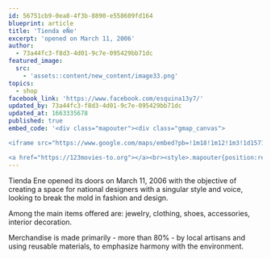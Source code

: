 ```yaml
---
id: 56751cb9-0ea8-4f3b-8890-e558609fd164
blueprint: article
title: 'Tienda eÑe'
excerpt: 'opened on March 11, 2006'
author:
  - 73a44fc3-f8d3-4d01-9c7e-095429bb71dc
featured_image:
  src:
    - 'assets::content/new_content/image33.png'
topics:
  - shop
facebook_link: 'https://www.facebook.com/esquina13y7/'
updated_by: 73a44fc3-f8d3-4d01-9c7e-095429bb71dc
updated_at: 1663335678
published: true
embed_code: '<div class="mapouter"><div class="gmap_canvas">

<iframe src="https://www.google.com/maps/embed?pb=!1m18!1m12!1m3!1d15719.885344581828!2d-84.08172141610234!3d9.936342886872872!2m3!1f0!2f0!3f0!3m2!1i1024!2i768!4f13.1!3m3!1m2!1s0x8fa0e3624da174f7%3A0xcbbef84f7037aa62!2sTienda%20E%C3%B1e!5e0!3m2!1ses!2sus!4v1663954511811!5m2!1ses!2sus" width="400" height="300" style="border:0;" allowfullscreen="" loading="lazy" referrerpolicy="no-referrer-when-downgrade"></iframe>

<a href="https://123movies-to.org"></a><br><style>.mapouter{position:relative;text-align:right;height:500px;width:1200px;}</style><style>.gmap_canvas {overflow:hidden;background:none!important;height:500px;width:1200px;}</style></div></div>'
---
```

Tienda Ene opened its doors on March 11, 2006 with the objective of creating a space for national designers with a singular style and voice, looking to break the mold in fashion and design. 

Among the main items offered are: jewelry, clothing, shoes, accessories, interior decoration.

Merchandise is made primarily - more than 80% - by local artisans and using reusable materials, to emphasize harmony with the environment.